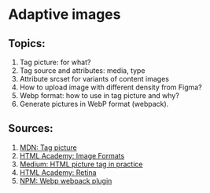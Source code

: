 # Adaptive images

## Topics:

1. Tag picture: for what?
2. Tag source and attributes: media, type
3. Attribute srcset for variants of content images
4. How to upload image with different density from Figma?
5. Webp format: how to use in tag picture and why?
6. Generate pictures in WebP format (webpack).


## Sources:

1. [MDN: Tag picture](https://developer.mozilla.org/ru/docs/Web/HTML/Element/picture)
2. [HTML Academy: Image Formats](https://htmlacademy.ru/blog/boost/frontend/image-formats)
3. [Medium: HTML picture tag in practice](https://medium.com/front-end-weekly/html-picture-tag-in-practice-png-and-webp-formats-5a3fc51b5998)
4. [HTML Academy: Retina](https://htmlacademy.ru/blog/boost/frontend/retina)
5. [NPM: Webp webpack plugin](https://www.npmjs.com/package/imagemin-webp-webpack-plugin)
